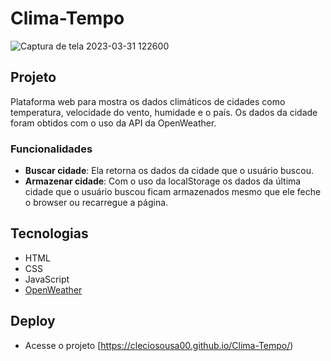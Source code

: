 # Clima-Tempo

![Captura de tela 2023-03-31 122600](https://user-images.githubusercontent.com/123471873/229163388-68e6866f-ac0b-4e77-b336-6bbff873f5cd.png)

## Projeto
Plataforma web para mostra os dados climáticos de cidades como temperatura, velocidade do vento, humidade e o país. Os dados da cidade foram obtidos com o uso da API da OpenWeather.

### Funcionalidades

* **Buscar cidade**: Ela retorna os dados da cidade que o usuário buscou.
* **Armazenar cidade**: Com o uso da localStorage os dados da última cidade que o usuário buscou ficam armazenados mesmo que ele feche o browser ou recarregue a página.


## Tecnologias
* HTML
* CSS
* JavaScript
* [OpenWeather](https://openweathermap.org/api)

## Deploy

* Acesse o projeto [https://cleciosousa00.github.io/Clima-Tempo/)
